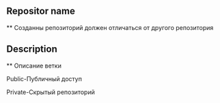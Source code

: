 ## Repositor name
** Созданны репозиторий должен отличаться от другого репозитория

## Description
** Описание ветки

Public-Публичный доступ

Private-Скрытый репозиторий
